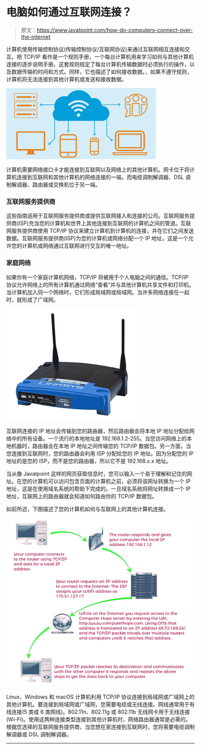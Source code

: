 # 电脑如何通过互联网连接？

> 原文：<https://www.javatpoint.com/how-do-computers-connect-over-the-internet>

计算机使用传输控制协议(传输控制协议/互联网协议)来通过互联网相互连接和交互。把 TCP/IP 看作是一个规则手册，一个每台计算机用来学习如何与其他计算机连接的逐步说明手册。这套规则规定了每台计算机传输数据时必须执行的操作，以及数据传输的时间和方式。同样，它也描述了如何接收数据。，如果不遵守规则，计算机将无法连接到其他计算机或发送和接收数据。

![How do computers connect over the Internet](img/a5d1a4dcff28741a972ade6662e362df.png)

计算机需要网络接口卡才能连接到互联网以及网络上的其他计算机。网卡位于将计算机连接到互联网和其他计算机的网络连接的一端，而电缆调制解调器、DSL 调制解调器、路由器或交换机位于另一端。

### 互联网服务提供商

这些指南适用于互联网服务提供商或提供互联网接入和连接的公司。互联网服务提供商(ISP)充当您的计算机和世界上其他连接到互联网的计算机之间的管道。互联网服务提供商使用 TCP/IP 协议来建立计算机到计算机的连接，并在它们之间发送数据。互联网服务提供商(ISP)为您的计算机或网络分配一个 IP 地址，这是一个允许您的计算机或网络通过互联网进行交互的唯一地址。

### 家庭网络

如果你有一个家庭计算机网络，TCP/IP 将被用于个人电脑之间的通信。TCP/IP 协议允许网络上的所有计算机通过网络“查看”并与其他计算机共享文件和打印机。当计算机加入同一个网络时，它们形成局域网或局域网。当许多网络连接在一起时，就形成了广域网。

![How do computers connect over the Internet](img/0e9aa765fb83e8bd85da5ad84e954f3a.png)

互联网连接的 IP 地址会传输到您的路由器，然后路由器会将本地 IP 地址分配给网络中的所有设备。一个流行的本地地址是 192.168.1.2-255。当您访问网络上的本地机器时，路由器会在本地 IP 地址之间传输您的 TCP/IP 数据包。另一方面，当您连接到互联网时，您的路由器会利用 ISP 分配给您的 IP 地址。因为分配您的 IP 地址的是您的 ISP，而不是您的路由器，所以它不是 192.168.x.x 地址。

当从像 Javatpoint 这样的网页获取信息时，您可以输入一个易于理解和记住的网址。在您的计算机可以访问包含页面的计算机之前，必须将该网址转换为一个 IP 地址，这是在使用域名系统的帮助下完成的。一旦域名系统将网址转换成一个 IP 地址，互联网上的路由器就会知道如何路由你的 TCP/IP 数据包。

如前所述，下图描述了您的计算机如何与互联网上的其他计算机连接。

![How do computers connect over the Internet](img/f1bbc5dd138ddb73ca648f0df6fe1e64.png)

Linux、Windows 和 macOS 计算机利用 TCP/IP 协议连接到局域网或广域网上的其他计算机。要连接到局域网或广域网，您需要电缆或无线连接。网线通常用于有线连接(5 类或 6 类网线)。802.11n、802.11g 或 802.11b 无线网卡用于无线连接(Wi-Fi)。使用这两种连接类型连接到其他计算机时，网络路由器通常是必需的。根据您选择的互联网服务提供商，当您想在家连接到互联网时，您将需要电缆调制解调器或 DSL 调制解调器。

* * *